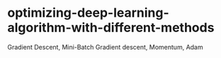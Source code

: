 # optimizing-deep-learning-algorithm-with-different-methods
 Gradient Descent, Mini-Batch Gradient descent, Momentum, Adam
